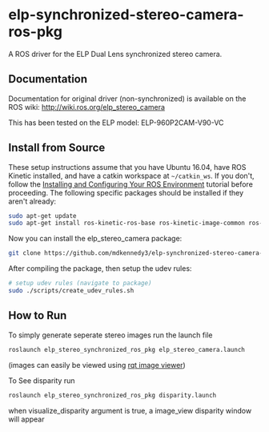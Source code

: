 # elp-synchronized-stereo-camera-ros-pkg

A ROS driver for the ELP Dual Lens synchronized stereo camera.

## Documentation

Documentation for original driver (non-synchronized) is available on the ROS wiki: http://wiki.ros.org/elp_stereo_camera

This has been tested on the ELP model: ELP-960P2CAM-V90-VC

## Install from Source

These setup instructions assume that you have Ubuntu 16.04, have ROS Kinetic installed, and have a catkin workspace at `~/catkin_ws`. If you don't, follow the [Installing and Configuring Your ROS Environment](http://wiki.ros.org/ROS/Tutorials/InstallingandConfiguringROSEnvironment) tutorial before proceeding. The following specific packages should be installed if they aren't already:

```bash
sudo apt-get update
sudo apt-get install ros-kinetic-ros-base ros-kinetic-image-common ros-kinetic-image-transport-plugins ros-kinetic-image-pipeline ros-kinetic-usb-cam
```

Now you can install the elp_stereo_camera package:

```bash
git clone https://github.com/mdkennedy3/elp-synchronized-stereo-camera-ros-pkg  ~/catkin_ws/src/elp_stereo_camera
```
After compiling the package, then setup the udev rules:
```bash
# setup udev rules (navigate to package)
sudo ./scripts/create_udev_rules.sh
```

## How to Run

To simply generate seperate stereo images run the launch file
```bash
roslaunch elp_stereo_synchronized_ros_pkg elp_stereo_camera.launch 
```
(images can easily be viewed using [rqt image viewer](http://wiki.ros.org/rqt_image_view))

To See disparity run 
```bash
roslaunch elp_stereo_synchronized_ros_pkg disparity.launch
```
when visualize_disparity argument is true, a image\_view disparity window will appear

















